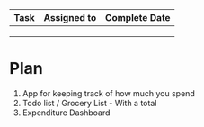 | Task  | Assigned to  |  Complete Date |
|-------|--------------|----------------|
|       |              |                | 
|       |              |                |   
|       |              |                |   


Plan
====

1. App for keeping track of how much you spend
2. Todo list / Grocery List - With a total 
3. Expenditure Dashboard 
